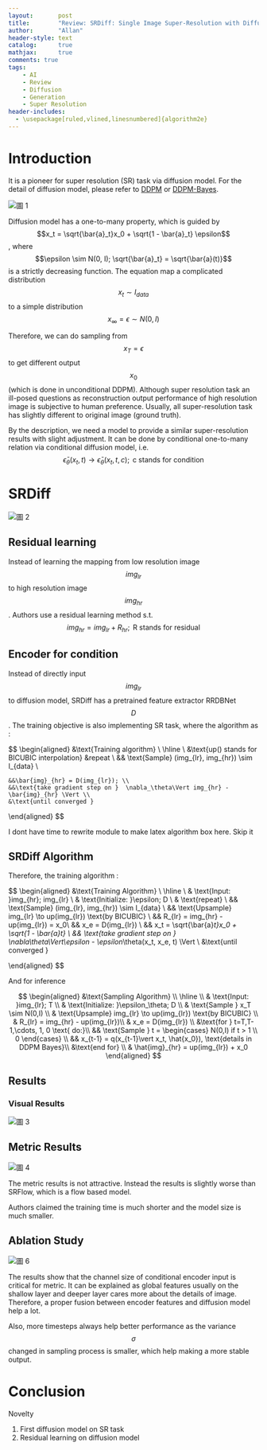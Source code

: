 ```yaml
---
layout:       post
title:        "Review: SRDiff: Single Image Super-Resolution with Diffusion Probabilistic Models"
author:       "Allan"
header-style: text
catalog:      true
mathjax:      true
comments: true
tags:
    - AI
    - Review
    - Diffusion
    - Generation
    - Super Resolution
header-includes:
  - \usepackage[ruled,vlined,linesnumbered]{algorithm2e}
---
```


# Introduction

It is a pioneer for super resolution (SR) task via diffusion model. For the detail of diffusion model, please refer to [DDPM](https://allanchan339.github.io/2022/12/21/Review-DDPM/) or [DDPM-Bayes](https://allanchan339.github.io/2022/12/21/DDPM-Bayes/).

![圖 1](https://s2.loli.net/2023/03/29/wavbeC3ZXxPTpFA.png)  

Diffusion model has a one-to-many property, which is guided by $$x_t = \sqrt{\bar{a}_t}x_0  + \sqrt{1 - \bar{a}_t} \epsilon$$, where $$\epsilon \sim N(0, I); \sqrt{\bar{a}_t} = \sqrt{\bar{a}(t)}$$ is a strictly decreasing function. The equation map a complicated distribution $$x_t \sim I_{data}$$ to a simple distribution $$x_{\infty} = \epsilon \sim N(0,I)$$

Therefore, we can do sampling from $$x_T = \epsilon$$ to get different output $$x_0$$ (which is done in unconditional DDPM). Although super resolution task an ill-posed questions as reconstruction output performance of high resolution image is subjective to human preference. Usually, all super-resolution task has slightly different to original image (ground truth).

By the description, we need a model to provide a similar super-resolution results with slight adjustment. It can be done by conditional one-to-many relation via conditional diffusion model, i.e. $$\bar{\epsilon}_\theta(x_t, t) \to \bar{\epsilon}_\theta(x_t, t, c); \text{ c stands for condition}  $$

# SRDiff
![圖 2](https://s2.loli.net/2023/03/29/USCLqYPG2n5xWId.png)  

## Residual learning

Instead of learning the mapping from low resolution image $$img_{lr}$$ to high resolution image $$img_{hr}$$. Authors use a residual learning method s.t. $$img_{hr} = img_{lr} + R_{hr}; \text{ R stands for residual}$$

## Encoder for condition

Instead of directly input $$img_{lr}$$ to diffusion model, SRDiff has a pretrained feature extractor RRDBNet $$D$$ . The training objective is also implementing SR task, where the algorithm as :

$$
\begin{aligned}
    &\text{Training algorithm} \\
    \hline \\
    &\text{up() stands for BICUBIC interpolation} 
    &repeat \\
    && \text{Sample} (img_{lr}, img_{hr}) \sim I_{data} \\

    &&\bar{img}_{hr} = D(img_{lr}); \\
    &&\text{take gradient step on }  \nabla_\theta\Vert img_{hr} - \bar{img}_{hr} \Vert \\
    &\text{until converged }
\end{aligned}
$$

I dont have time to rewrite module to make latex algorithm box here. Skip it

## SRDiff Algorithm
Therefore, the training algorithm :

$$
\begin{aligned}
    &\text{Training Algorithm} \\ 
    \hline \\
    & \text{Input: }img_{hr}; img_{lr} \\
    & \text{Initialize: }\epsilon; D \\
    & \text{repeat} \\
        && \text{Sample} (img_{lr}, img_{hr}) \sim I_{data} \\
        && \text{Upsample} img_{lr} \to up(img_{lr}) \text{by BICUBIC} \\
        && R_{lr} = img_{hr} - up(img_{lr}) = x_0\\
        && x_e = D(img_{lr}) \\
        && x_t = \sqrt{\bar{a}_t}x_0  + \sqrt{1 - \bar{a}_t} \\
        && \text{take gradient step on } \nabla_\theta\Vert\epsilon - \epsilon_\theta(x_t, x_e, t) \Vert \\
    &\text{until converged }

\end{aligned}
$$

And for inference 

$$
\begin{aligned}
    &\text{Sampling Algorithm} \\ 
    \hline \\
    & \text{Input: }img_{lr}; T \\
    & \text{Initialize: }\epsilon_\theta; D \\
    & \text{Sample } x_T \sim N(0,I) \\
    & \text{Upsample} img_{lr} \to up(img_{lr}) \text{by BICUBIC} \\
    & R_{lr} = img_{hr} - up(img_{lr})\\
    & x_e = D(img_{lr}) \\
    &\text{for } t=T,T-1,\cdots, 1, 0 \text{ do:}\\
        && \text{Sample } t = \begin{cases}
            N(0,I) if t > 1 \\
            0
        \end{cases} \\
        && x_{t-1} = q(x_{t-1}\vert x_t, \hat{x_0}), \text{details in DDPM Bayes}\\
    &\text{end for} \\
    & \hat{img}_{hr} = up(img_{lr}) + x_0
\end{aligned}
$$

## Results 

### Visual Results
![圖 3](https://s2.loli.net/2023/03/29/agHksSWv9ux45Pp.png)  

## Metric Results

![圖 4](https://s2.loli.net/2023/03/29/wU5FfhSqZz8oJpA.png)  

The metric results is not attractive. Instead the results is slightly worse than SRFlow, which is a flow based model.

Authors claimed the training time is much shorter and the model size is much smaller. 

## Ablation Study

![圖 6](https://s2.loli.net/2023/03/29/OTizBhYNU2I5MpF.png)  

The results show that the channel size of conditional encoder input is critical for metric. It can be explained as global features usually on the shallow layer and deeper layer cares more about the details of image. Therefore, a proper fusion between encoder features and diffusion model help a lot. 

Also, more timesteps always help better performance as the variance $$\sigma$$ changed in sampling process is smaller, which help making a more stable output. 

# Conclusion

Novelty
1. First diffusion model on SR task
2. Residual learning on diffusion model
